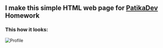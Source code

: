 ## I make this simple **HTML** web page for [PatikaDev](https://www.patika.dev/) Homework

### **This how it looks:**

![Profile](https://i.ibb.co/HnWDTCt/image.png)
